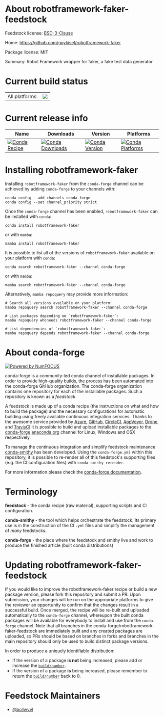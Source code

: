 About robotframework-faker-feedstock
====================================

Feedstock license: [BSD-3-Clause](https://github.com/conda-forge/robotframework-faker-feedstock/blob/main/LICENSE.txt)

Home: https://github.com/guykisel/robotframework-faker

Package license: MIT

Summary: Robot Framework wrapper for faker, a fake test data generator

Current build status
====================


<table><tr><td>All platforms:</td>
    <td>
      <a href="https://dev.azure.com/conda-forge/feedstock-builds/_build/latest?definitionId=19850&branchName=main">
        <img src="https://dev.azure.com/conda-forge/feedstock-builds/_apis/build/status/robotframework-faker-feedstock?branchName=main">
      </a>
    </td>
  </tr>
</table>

Current release info
====================

| Name | Downloads | Version | Platforms |
| --- | --- | --- | --- |
| [![Conda Recipe](https://img.shields.io/badge/recipe-robotframework--faker-green.svg)](https://anaconda.org/conda-forge/robotframework-faker) | [![Conda Downloads](https://img.shields.io/conda/dn/conda-forge/robotframework-faker.svg)](https://anaconda.org/conda-forge/robotframework-faker) | [![Conda Version](https://img.shields.io/conda/vn/conda-forge/robotframework-faker.svg)](https://anaconda.org/conda-forge/robotframework-faker) | [![Conda Platforms](https://img.shields.io/conda/pn/conda-forge/robotframework-faker.svg)](https://anaconda.org/conda-forge/robotframework-faker) |

Installing robotframework-faker
===============================

Installing `robotframework-faker` from the `conda-forge` channel can be achieved by adding `conda-forge` to your channels with:

```
conda config --add channels conda-forge
conda config --set channel_priority strict
```

Once the `conda-forge` channel has been enabled, `robotframework-faker` can be installed with `conda`:

```
conda install robotframework-faker
```

or with `mamba`:

```
mamba install robotframework-faker
```

It is possible to list all of the versions of `robotframework-faker` available on your platform with `conda`:

```
conda search robotframework-faker --channel conda-forge
```

or with `mamba`:

```
mamba search robotframework-faker --channel conda-forge
```

Alternatively, `mamba repoquery` may provide more information:

```
# Search all versions available on your platform:
mamba repoquery search robotframework-faker --channel conda-forge

# List packages depending on `robotframework-faker`:
mamba repoquery whoneeds robotframework-faker --channel conda-forge

# List dependencies of `robotframework-faker`:
mamba repoquery depends robotframework-faker --channel conda-forge
```


About conda-forge
=================

[![Powered by
NumFOCUS](https://img.shields.io/badge/powered%20by-NumFOCUS-orange.svg?style=flat&colorA=E1523D&colorB=007D8A)](https://numfocus.org)

conda-forge is a community-led conda channel of installable packages.
In order to provide high-quality builds, the process has been automated into the
conda-forge GitHub organization. The conda-forge organization contains one repository
for each of the installable packages. Such a repository is known as a *feedstock*.

A feedstock is made up of a conda recipe (the instructions on what and how to build
the package) and the necessary configurations for automatic building using freely
available continuous integration services. Thanks to the awesome service provided by
[Azure](https://azure.microsoft.com/en-us/services/devops/), [GitHub](https://github.com/),
[CircleCI](https://circleci.com/), [AppVeyor](https://www.appveyor.com/),
[Drone](https://cloud.drone.io/welcome), and [TravisCI](https://travis-ci.com/)
it is possible to build and upload installable packages to the
[conda-forge](https://anaconda.org/conda-forge) [anaconda.org](https://anaconda.org/)
channel for Linux, Windows and OSX respectively.

To manage the continuous integration and simplify feedstock maintenance
[conda-smithy](https://github.com/conda-forge/conda-smithy) has been developed.
Using the ``conda-forge.yml`` within this repository, it is possible to re-render all of
this feedstock's supporting files (e.g. the CI configuration files) with ``conda smithy rerender``.

For more information please check the [conda-forge documentation](https://conda-forge.org/docs/).

Terminology
===========

**feedstock** - the conda recipe (raw material), supporting scripts and CI configuration.

**conda-smithy** - the tool which helps orchestrate the feedstock.
                   Its primary use is in the construction of the CI ``.yml`` files
                   and simplify the management of *many* feedstocks.

**conda-forge** - the place where the feedstock and smithy live and work to
                  produce the finished article (built conda distributions)


Updating robotframework-faker-feedstock
=======================================

If you would like to improve the robotframework-faker recipe or build a new
package version, please fork this repository and submit a PR. Upon submission,
your changes will be run on the appropriate platforms to give the reviewer an
opportunity to confirm that the changes result in a successful build. Once
merged, the recipe will be re-built and uploaded automatically to the
`conda-forge` channel, whereupon the built conda packages will be available for
everybody to install and use from the `conda-forge` channel.
Note that all branches in the conda-forge/robotframework-faker-feedstock are
immediately built and any created packages are uploaded, so PRs should be based
on branches in forks and branches in the main repository should only be used to
build distinct package versions.

In order to produce a uniquely identifiable distribution:
 * If the version of a package **is not** being increased, please add or increase
   the [``build/number``](https://docs.conda.io/projects/conda-build/en/latest/resources/define-metadata.html#build-number-and-string).
 * If the version of a package **is** being increased, please remember to return
   the [``build/number``](https://docs.conda.io/projects/conda-build/en/latest/resources/define-metadata.html#build-number-and-string)
   back to 0.

Feedstock Maintainers
=====================

* [@bollwyvl](https://github.com/bollwyvl/)

